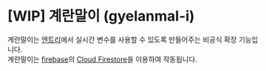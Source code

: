 # [WIP] 계란말이 (gyelanmal-i)
계란말이는 [엔트리](https://playentry.org/#!/)에서 실시간 변수를 사용할 수 있도록 만들어주는 비공식 확장 기능입니다.  
계란말이는 [firebase](https://firebase.google.com/)의 [Cloud Firestore](https://firebase.google.com/products/firestore)을 이용하여 작동됩니다.
